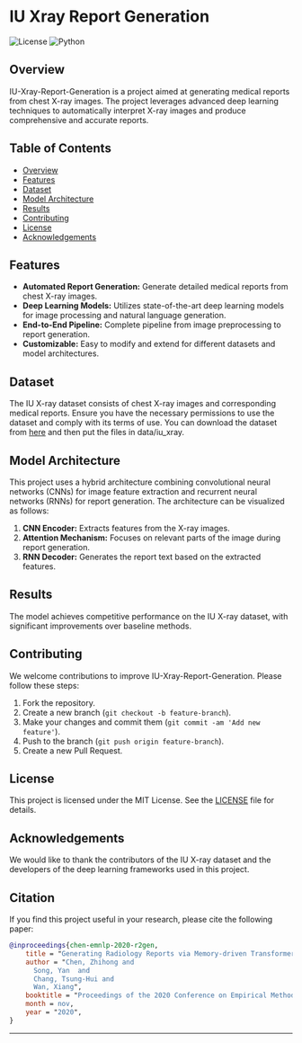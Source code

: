 # IU Xray Report Generation

![License](https://img.shields.io/badge/license-MIT-blue.svg)
![Python](https://img.shields.io/badge/python-3.10+-blue.svg)

## Overview

IU-Xray-Report-Generation is a project aimed at generating medical reports from chest X-ray images. The project leverages advanced deep learning techniques to automatically interpret X-ray images and produce comprehensive and accurate reports.

## Table of Contents

- [Overview](#overview)
- [Features](#features)
- [Dataset](#dataset)
- [Model Architecture](#model-architecture)
- [Results](#results)
- [Contributing](#contributing)
- [License](#license)
- [Acknowledgements](#acknowledgements)

## Features

- **Automated Report Generation:** Generate detailed medical reports from chest X-ray images.
- **Deep Learning Models:** Utilizes state-of-the-art deep learning models for image processing and natural language generation.
- **End-to-End Pipeline:** Complete pipeline from image preprocessing to report generation.
- **Customizable:** Easy to modify and extend for different datasets and model architectures.

## Dataset

The IU X-ray dataset consists of chest X-ray images and corresponding medical reports. Ensure you have the necessary permissions to use the dataset and comply with its terms of use.
You can download the dataset from [here](https://drive.google.com/file/d/1DS6NYirOXQf8qYieSVMvqNwuOlgAbM_E/view?usp=sharing) and then put the files in data/iu_xray.


## Model Architecture

This project uses a hybrid architecture combining convolutional neural networks (CNNs) for image feature extraction and recurrent neural networks (RNNs) for report generation. The architecture can be visualized as follows:

1. **CNN Encoder:** Extracts features from the X-ray images.
2. **Attention Mechanism:** Focuses on relevant parts of the image during report generation.
3. **RNN Decoder:** Generates the report text based on the extracted features.

## Results

The model achieves competitive performance on the IU X-ray dataset, with significant improvements over baseline methods.

## Contributing

We welcome contributions to improve IU-Xray-Report-Generation. Please follow these steps:

1. Fork the repository.
2. Create a new branch (`git checkout -b feature-branch`).
3. Make your changes and commit them (`git commit -am 'Add new feature'`).
4. Push to the branch (`git push origin feature-branch`).
5. Create a new Pull Request.

## License

This project is licensed under the MIT License. See the [LICENSE](LICENSE) file for details.

## Acknowledgements

We would like to thank the contributors of the IU X-ray dataset and the developers of the deep learning frameworks used in this project.

## Citation

If you find this project useful in your research, please cite the following paper:

```bibtex
@inproceedings{chen-emnlp-2020-r2gen,
    title = "Generating Radiology Reports via Memory-driven Transformer",
    author = "Chen, Zhihong and
      Song, Yan  and
      Chang, Tsung-Hui and
      Wan, Xiang",
    booktitle = "Proceedings of the 2020 Conference on Empirical Methods in Natural Language Processing",
    month = nov,
    year = "2020",
}
```
---

